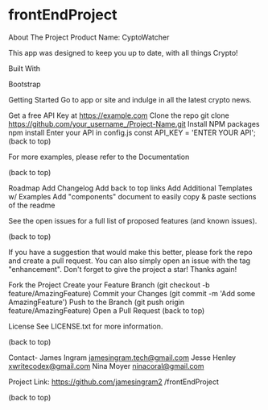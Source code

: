 # frontEndProject
About The Project
Product Name: CyptoWatcher

This app was designed to keep you up to date, with all things Crypto!





Built With

Bootstrap


Getting Started
Go to app or site and indulge in all the latest crypto news.





Get a free API Key at https://example.com
Clone the repo
git clone https://github.com/your_username_/Project-Name.git
Install NPM packages
npm install
Enter your API in config.js
const API_KEY = 'ENTER YOUR API';
(back to top)



For more examples, please refer to the Documentation

(back to top)

Roadmap
 Add Changelog
 Add back to top links
 Add Additional Templates w/ Examples
 Add "components" document to easily copy & paste sections of the readme

See the open issues for a full list of proposed features (and known issues).

(back to top)



If you have a suggestion that would make this better, please fork the repo and create a pull request. You can also simply open an issue with the tag "enhancement". Don't forget to give the project a star! Thanks again!

Fork the Project
Create your Feature Branch (git checkout -b feature/AmazingFeature)
Commit your Changes (git commit -m 'Add some AmazingFeature')
Push to the Branch (git push origin feature/AmazingFeature)
Open a Pull Request
(back to top)

License
See LICENSE.txt for more information.

(back to top)

Contact- James Ingram jamesingram.tech@gmail.com
Jesse Henley xwritecodex@gmail.com
Nina Moyer  ninacoral@gmail.com

Project Link: https://github.com/jamesingram2
/frontEndProject


(back to top)
